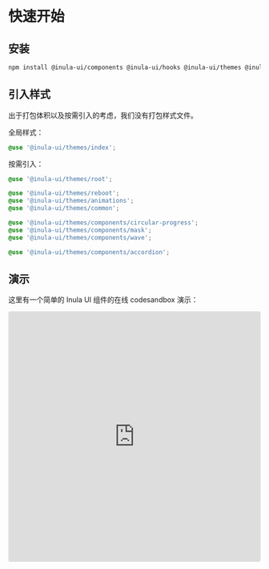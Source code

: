# 快速开始

## 安装

```bash
npm install @inula-ui/components @inula-ui/hooks @inula-ui/themes @inula-ui/utils
```

## 引入样式

出于打包体积以及按需引入的考虑，我们没有打包样式文件。

全局样式：

```scss
@use '@inula-ui/themes/index';
```

按需引入：

```scss
@use '@inula-ui/themes/root';

@use '@inula-ui/themes/reboot';
@use '@inula-ui/themes/animations';
@use '@inula-ui/themes/common';

@use '@inula-ui/themes/components/circular-progress';
@use '@inula-ui/themes/components/mask';
@use '@inula-ui/themes/components/wave';

@use '@inula-ui/themes/components/accordion';
```

## 演示

这里有一个简单的 Inula UI 组件的在线 codesandbox 演示：

<iframe src="https://codesandbox.io/p/devbox/getting-started-2pvn8m?embed=1&file=%2Fsrc%2FDemo.tsx"
     style="width:100%; height: 500px; overflow:hidden; border:0; border-radius: 4px;"
     title="getting-started"
     allow="accelerometer; ambient-light-sensor; camera; encrypted-media; geolocation; gyroscope; hid; microphone; midi; payment; usb; vr; xr-spatial-tracking"
     sandbox="allow-forms allow-modals allow-popups allow-presentation allow-same-origin allow-scripts"
   ></iframe>
